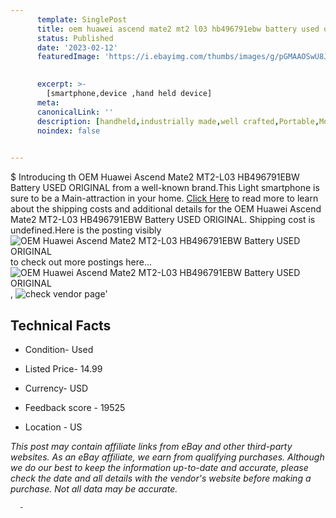 ```yaml
---
      template: SinglePost
      title: oem huawei ascend mate2 mt2 l03 hb496791ebw battery used original
      status: Published
      date: '2023-02-12'
      featuredImage: 'https://i.ebayimg.com/thumbs/images/g/pGMAAOSwU8Jix1f3/s-l225.jpg'
       

      excerpt: >-
        [smartphone,device ,hand held device]
      meta:
      canonicalLink: ''
      description: [handheld,industrially made,well crafted,Portable,Mobile,Compact,Convenient,Lightweight,Maneuverable,Man-portable,Miniature,Carriable,Hand-held,Light,Holdable,Transportable,Mobile device,Pocket-sized,On-the-go,Wireless,Cordless,Compact size,Convenient size, smartphone,device ,hand held device]
      noindex: false
      

---
```

$
      Introducing th OEM Huawei Ascend Mate2 MT2-L03 HB496791EBW Battery USED ORIGINAL from a well-known brand.This Light smartphone is sure to be a Main-attraction in your home. [Click Here](https://www.ebay.com/itm/284888454444?hash=item4254acd52c%3Ag%3ApGMAAOSwU8Jix1f3&mkevt=1&mkcid=1&mkrid=711-53200-19255-0&campid=%253CePNCampaignId%253E&customid=%253CreferenceId%253E&toolid=10049) to read more to learn about the shipping costs and additional details for the OEM Huawei Ascend Mate2 MT2-L03 HB496791EBW Battery USED ORIGINAL. Shipping cost is undefined.Here is the posting visibly ![OEM Huawei Ascend Mate2 MT2-L03 HB496791EBW Battery USED ORIGINAL](https://i.ebayimg.com/thumbs/images/g/pGMAAOSwU8Jix1f3/s-l225.jpg) to check out more postings here... ![OEM Huawei Ascend Mate2 MT2-L03 HB496791EBW Battery USED ORIGINAL](https://i.ebayimg.com/images/g/pGMAAOSwU8Jix1f3/s-l1600.jpg), ![check vendor page](https://origin-galleryplus.ebayimg.com/ws/web/284888454444_2_0_1/225x225.jpg,https://origin-galleryplus.ebayimg.com/ws/web/284888454444_3_0_1/225x225.jpg,https://origin-galleryplus.ebayimg.com/ws/web/284888454444_4_0_1/225x225.jpg,https://origin-galleryplus.ebayimg.com/ws/web/284888454444_5_0_1/225x225.jpg)'

      

 ## Technical Facts 



     
      

 - Condition- Used 


      

 - Listed Price- 14.99 


      

 - Currency- USD 


      

 - Feedback score - 19525 


      

 - Location - US 


      
      

 *_This post may contain affiliate links from eBay and other third-party websites. As an eBay affiliate, we earn from qualifying purchases. Although we do our best to keep the information up-to-date and accurate, please check the date and all details with the vendor's website before making a purchase. Not all data may be accurate._*




      -
